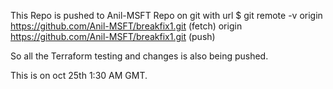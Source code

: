 This Repo is pushed to Anil-MSFT Repo on git with url 
$ git remote -v
origin  https://github.com/Anil-MSFT/breakfix1.git (fetch)
origin  https://github.com/Anil-MSFT/breakfix1.git (push)

So all the Terraform testing and changes is also being pushed.

This is on oct 25th 1:30 AM GMT.